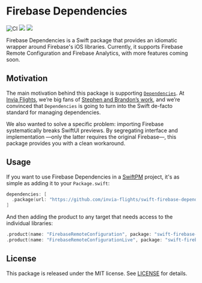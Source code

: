 # Firebase Dependencies

![CI](https://github.com/invia-flights/swift-firebase-dependencies/actions/workflows/ci.yml/badge.svg) [![](https://img.shields.io/endpoint?url=https%3A%2F%2Fswiftpackageindex.com%2Fapi%2Fpackages%2Finvia-flights%2Fswift-firebase-dependencies%2Fbadge%3Ftype%3Dswift-versions)](https://swiftpackageindex.com/invia-flights/swift-firebase-dependencies) [![](https://img.shields.io/endpoint?url=https%3A%2F%2Fswiftpackageindex.com%2Fapi%2Fpackages%2Finvia-flights%2Fswift-firebase-dependencies%2Fbadge%3Ftype%3Dplatforms)](https://swiftpackageindex.com/invia-flights/swift-firebase-dependencies)

Firebase Dependencies is a Swift package that provides an idiomatic wrapper 
around Firebase's iOS libraries. Currently, it supports Firebase Remote
Configuration and Firebase Analytics, with more features coming soon.

## Motivation

The main motivation behind this package is supporting [`Dependencies`](https://github.com/pointfreeco/swift-dependencies). At
[Invia Flights](https://www.invia.de/en/careers/), we’re big fans of [Stephen and Brandon’s work](https://pointfree.co), and we’re
convinced that `Dependencies` is going to turn into the Swift de-facto standard
for managing dependencies.

We also wanted to solve a specific problem: importing 
Firebase systematically breaks SwiftUI previews. By segregating interface and
implementation —only the latter requires the original Firebase—, this 
package provides you with a clean workaround. 

## Usage

If you want to use Firebase Dependencies in a [SwiftPM](https://swift.org/package-manager/) project, it's as
simple as adding it to your `Package.swift`:

``` swift
dependencies: [
  .package(url: "https://github.com/invia-flights/swift-firebase-dependencies", from: "10.4.0")
]
```

And then adding the product to any target that needs access to the individual libraries:

```swift
.product(name: "FirebaseRemoteConfiguration", package: "swift-firebase-dependencies"),
.product(name: "FirebaseRemoteConfigurationLive", package: "swift-firebase-dependencies"),
```

## License

This package is released under the MIT license. See [LICENSE](LICENSE) for details.
